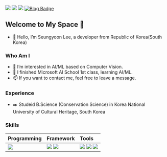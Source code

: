 <a href="https://github.com/ssyjgs1"><img src="https://hits.seeyoufarm.com/api/count/incr/badge.svg?url=https%3A%2F%2Fgithub.com%2Fseondal&count_bg=%23858585&title_bg=%23000000&icon=github.svg&icon_color=%23E7E7E7&title=Visited&edge_flat=false)"/></a>
<a href='https://www.linkedin.com/in/lee-seungyoon/' target='_blank'><img src="https://img.shields.io/badge/LinkedIn-0A66C2?style=flat-square&logo=linkedin&logoColor=white"/></a>
<a href="mailto:ssyjgs1@outlook.com" target='_blank'><img src="https://img.shields.io/badge/ssyjgs1@outlook.com-EA4335?style=flat-square&logo=gmail&logoColor=white"/></a>
[![Blog Badge](https://img.shields.io/badge/-Blog-92a8d1?logo=naver&logoColor=white&link=https://blog.naver.com/ssyjgs1)](https://blog.naver.com/ssyjgs1)


## Welcome to My Space :rocket:
- 👋 Hello, I’m Seungyoon Lee, a developer from Republic of Korea(South Korea)

### Who Am I 
- 👀 I’m interested in AI/ML based on Computer Vision.
- 🌱 I finished Microsoft AI School 1st class, learning AI/ML. 
- 📫 If you want to contact me, feel free to leave a message.

### Experience
- :black_nib: Studeid B.Science (Conservation Science) in Korea National University of Cultural Heritage, South Korea

### Skills

| Programming | Framework | Tools |
| :---------- | :-------- | :---- | 
| <img src="https://img.shields.io/badge/Python-3776AB?style=flat-square&logo=Python&logoColor=white">    | <img src="https://img.shields.io/badge/PyTorch-FF6F00?style=flat-square&logo=PyTorch&logoColor=white">  <img src="https://img.shields.io/badge/YOLO-D00000?style=flat-square&logo=YOLO&logoColor=white">  | <img src="https://img.shields.io/badge/VS Code-007ACC?style=flat-square&logo=VisualStudioCode&logoColor=white">  <img src="https://img.shields.io/badge/Jupyter-F37626?style=flat-square&logo=Jupyter&logoColor=white">  <img src="https://img.shields.io/badge/MS Azure-0078D4?style=flat-square&logo=Microsoft Azure&logoColor=white">     |
